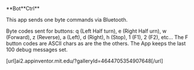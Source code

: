 \*\*Bot\*\*Ctrl**

This app sends one byte commands via Bluetooth.

Byte codes sent for buttons: q (Left Half turn), e (Right Half urn), w (Forward), z (Reverse), a (Left), d (Right), h (Stop), 1 (F1), 2 (F2), etc... The F button codes are ASCII chars as are the the others. The App keeps the last 100 debug messages set.  

[url]ai2.appinventor.mit.edu/?galleryId=4644705354907648[/url]


